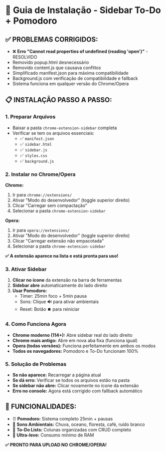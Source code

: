 # 🚀 Guia de Instalação - Sidebar To-Do + Pomodoro

## ✅ **PROBLEMAS CORRIGIDOS:**
- ❌ **Erro "Cannot read properties of undefined (reading 'open')"** - RESOLVIDO
- Removido popup.html desnecessário
- Removido content.js que causava conflitos
- Simplificado manifest.json para máxima compatibilidade
- Background.js com verificação de compatibilidade e fallback
- Sistema funciona em qualquer versão do Chrome/Opera

## 📋 **INSTALAÇÃO PASSO A PASSO:**

### **1. Preparar Arquivos**
- Baixar a pasta `chrome-extension-sidebar` completa
- Verificar se tem os arquivos essenciais:
  - ✅ `manifest.json`
  - ✅ `sidebar.html`
  - ✅ `sidebar.js`
  - ✅ `styles.css`
  - ✅ `background.js`

### **2. Instalar no Chrome/Opera**

**Chrome:**
1. Ir para `chrome://extensions/`
2. Ativar "Modo do desenvolvedor" (toggle superior direito)
3. Clicar "Carregar sem compactação"
4. Selecionar a pasta `chrome-extension-sidebar`

**Opera:**
1. Ir para `opera://extensions/`
2. Ativar "Modo do desenvolvedor" (toggle superior direito) 
3. Clicar "Carregar extensão não empacotada"
4. Selecionar a pasta `chrome-extension-sidebar`

**✅ A extensão aparece na lista e está pronta para uso!**

### **3. Ativar Sidebar**
1. **Clicar no ícone** da extensão na barra de ferramentas
2. **Sidebar abre** automaticamente do lado direito
3. **Usar Pomodoro:**
   - Timer: 25min foco + 5min pausa
   - Sons: Clique 🔊 para ativar ambientais
   - Reset: Botão ⏹️ para reiniciar

### **4. Como Funciona Agora**
- **Chrome moderno (114+):** Abre sidebar real do lado direito
- **Chrome mais antigo:** Abre em nova aba fixa (funciona igual)
- **Opera (todas versões):** Funciona perfeitamente em ambos os modos
- **Todos os navegadores:** Pomodoro e To-Do funcionam 100%

### **5. Solução de Problemas**
- **Se não aparece:** Recarregar a página atual
- **Se dá erro:** Verificar se todos os arquivos estão na pasta
- **Se sidebar não abre:** Clicar novamente no ícone da extensão
- **Erro no console:** Agora está corrigido com fallback automático

## 🎯 **FUNCIONALIDADES:**
- ⏰ **Pomodoro:** Sistema completo 25min + pausas
- 🎵 **Sons Ambientais:** Chuva, oceano, floresta, café, ruído branco
- 📝 **To-Do Lists:** Colunas organizadas com CRUD completo
- 💫 **Ultra-leve:** Consumo mínimo de RAM

**✅ PRONTO PARA UPLOAD NO CHROME/OPERA!**
